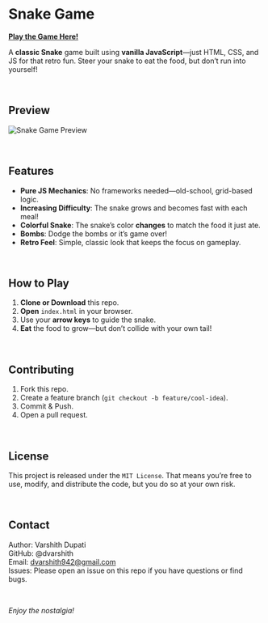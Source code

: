 # Snake Game
[**Play the Game Here!**](https://dvarshith.github.io/snake-game/)  

A **classic Snake** game built using **vanilla JavaScript**—just HTML, CSS, and JS for that retro fun. Steer your snake to eat the food, but don’t run into yourself!

<br/>

## Preview
![Snake Game Preview](https://github.com/user-attachments/assets/e2eba6b4-d046-4820-8787-697b7b530ce6)

<br/>

## Features
- **Pure JS Mechanics**: No frameworks needed—old-school, grid-based logic.
- **Increasing Difficulty**: The snake grows and becomes fast with each meal!
- **Colorful Snake**: The snake’s color **changes** to match the food it just ate.
- **Bombs**: Dodge the bombs or it’s game over!
- **Retro Feel**: Simple, classic look that keeps the focus on gameplay.

<br/>

## How to Play
1. **Clone or Download** this repo.
2. **Open** `index.html` in your browser.
3. Use your **arrow keys** to guide the snake.
4. **Eat** the food to grow—but don’t collide with your own tail!

<br/>

## Contributing
1. Fork this repo.
2. Create a feature branch (`git checkout -b feature/cool-idea`).
3. Commit & Push.
4. Open a pull request.

</br>

## License
This project is released under the `MIT License`. That means you’re free to use, modify, and distribute the code, but you do so at your own risk.

</br>

## Contact
Author: Varshith Dupati </br>
GitHub: @dvarshith </br>
Email: dvarshith942@gmail.com </br>
Issues: Please open an issue on this repo if you have questions or find bugs.

</br>

_Enjoy the nostalgia!_
